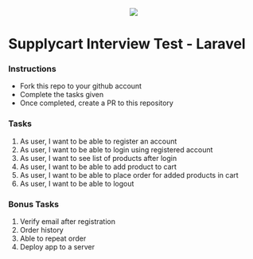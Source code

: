 <p align="center">
    <img align="center" src="https://supplycart.my/wp-content/uploads/2019/09/sc_logo_tm.png">
</p>

# Supplycart Interview Test - Laravel


### Instructions

- Fork this repo to your github account
- Complete the tasks given
- Once completed, create a PR to this repository

### Tasks

1. As user, I want to be able to register an account
2. As user, I want to be able to login using registered account
3. As user, I want to see list of products after login
4. As user, I want to be able to add product to cart
5. As user, I want to be able to place order for added products in cart
6. As user, I want to be able to logout

### Bonus Tasks

1. Verify email after registration
2. Order history
3. Able to repeat order
3. Deploy app to a server

